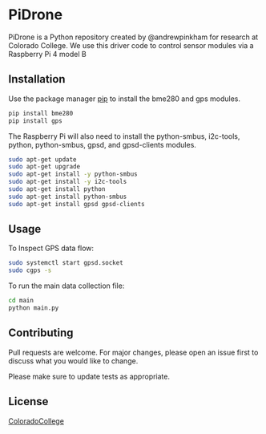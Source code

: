 # PiDrone

PiDrone is a Python repository created by @andrewpinkham for research at Colorado College. We use this driver code to control sensor modules via a Raspberry Pi 4 model B

## Installation

Use the package manager [pip](https://pip.pypa.io/en/stable/) to install the bme280 and gps modules.

```bash
pip install bme280
pip install gps
```

The Raspberry Pi will also need to install the python-smbus, i2c-tools, python, python-smbus, gpsd, and gpsd-clients modules.

```bash
sudo apt-get update
sudo apt-get upgrade
sudo apt-get install -y python-smbus
sudo apt-get install -y i2c-tools
sudo apt-get install python
sudo apt-get install python-smbus
sudo apt-get install gpsd gpsd-clients
```

## Usage

To Inspect GPS data flow:

```bash
sudo systemctl start gpsd.socket
sudo cgps -s
```

To run the main data collection file:

```bash
cd main
python main.py
```

## Contributing
Pull requests are welcome. For major changes, please open an issue first to discuss what you would like to change.

Please make sure to update tests as appropriate.

## License
[ColoradoCollege](https://coloradocollege.edu/)
